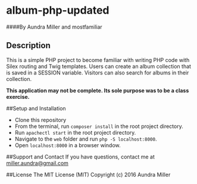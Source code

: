 # album-php-updated

####By Aundra Miller and mostfamiliar

## Description
This is a simple PHP project to become familiar with writing PHP code with Silex routing and Twig templates. Users can create an album collection that is saved in a SESSION variable. Visitors can also search for albums in their collection. 

**This application may not be complete. Its sole purpose was to be a class exercise.**

##Setup and Installation
* Clone this repository
* From the terminal, run `composer install` in the root project directory.
* Run `apachectl start` in the root project directory.
* Navigate to the `web` folder and run `php -S localhost:8000`.
* Open `localhost:8000` in a browser window.

##Support and Contact
If you have questions, contact me at miller.aundra@gmail.com

##License
The MIT License (MIT)
Copyright (c) 2016 Aundra Miller
